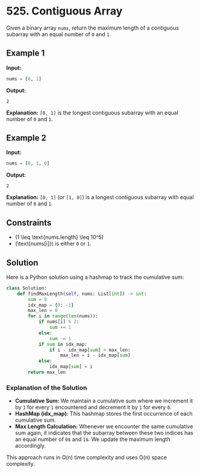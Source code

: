 # 525. Contiguous Array

Given a binary array `nums`, return the maximum length of a contiguous subarray with an equal number of `0` and `1`.

## Example 1

**Input:** 
```python
nums = [0, 1]
```
**Output:** 
```
2
```
**Explanation:** 
`[0, 1]` is the longest contiguous subarray with an equal number of `0` and `1`.

## Example 2

**Input:** 
```python
nums = [0, 1, 0]
```
**Output:** 
```
2
```
**Explanation:** 
`[0, 1]` (or `[1, 0]`) is a longest contiguous subarray with equal number of `0` and `1`.

## Constraints

- \(1 \leq \text{nums.length} \leq 10^5\)
- \(\text{nums[i]}\) is either `0` or `1`.

## Solution

Here is a Python solution using a hashmap to track the cumulative sum:

```python
class Solution:
    def findMaxLength(self, nums: List[int]) -> int:
        sum = 0
        idx_map = {0: -1}
        max_len = 0
        for i in range(len(nums)):
            if nums[i] % 2:
                sum += 1
            else:
                sum -= 1
            if sum in idx_map:
                if i - idx_map[sum] > max_len:
                    max_len = i - idx_map[sum]
            else:
                idx_map[sum] = i
        return max_len
```

### Explanation of the Solution

- **Cumulative Sum:** We maintain a cumulative sum where we increment it by `1` for every `1` encountered and decrement it by `1` for every `0`.
- **HashMap (idx_map):** This hashmap stores the first occurrence of each cumulative sum.
- **Max Length Calculation:** Whenever we encounter the same cumulative sum again, it indicates that the subarray between these two indices has an equal number of `0`s and `1`s. We update the maximum length accordingly.

This approach runs in O(n) time complexity and uses O(n) space complexity.

